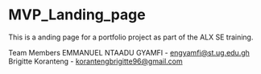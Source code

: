 # MVP_Landing_page

This is a anding page for a portfolio project as part of the ALX SE training.

Team Members EMMANUEL NTAADU GYAMFI - engyamfi@st.ug.edu.gh Brigitte Koranteng - korantengbrigitte96@gmail.com